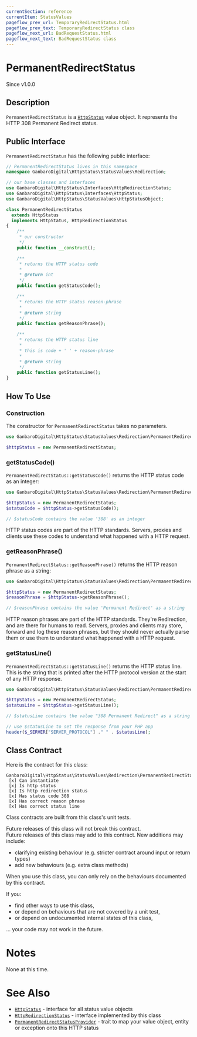 ```yaml
---
currentSection: reference
currentItem: StatusValues
pageflow_prev_url: TemporaryRedirectStatus.html
pageflow_prev_text: TemporaryRedirectStatus class
pageflow_next_url: BadRequestStatus.html
pageflow_next_text: BadRequestStatus class
---
```


# PermanentRedirectStatus

<div class="callout info">
Since v1.0.0
</div>

## Description

`PermanentRedirectStatus` is a [`HttpStatus`](../Interfaces/HttpStatus.html) value object. It represents the HTTP 308 Permanent Redirect status.

## Public Interface

`PermanentRedirectStatus` has the following public interface:

```php
// PermanentRedirectStatus lives in this namespace
namespace GanbaroDigital\HttpStatus\StatusValues\Redirection;

// our base classes and interfaces
use GanbaroDigital\HttpStatus\Interfaces\HttpRedirectionStatus;
use GanbaroDigital\HttpStatus\Interfaces\HttpStatus;
use GanbaroDigital\HttpStatus\StatusValues\HttpStatusObject;

class PermanentRedirectStatus
  extends HttpStatus
  implements HttpStatus, HttpRedirectionStatus
{
    /**
     * our constructor
     */
    public function __construct();

    /**
     * returns the HTTP status code
     *
     * @return int
     */
    public function getStatusCode();

    /**
     * returns the HTTP status reason-phrase
     *
     * @return string
     */
    public function getReasonPhrase();

    /**
     * returns the HTTP status line
     *
     * this is code + ' ' + reason-phrase
     *
     * @return string
     */
    public function getStatusLine();
}
```

## How To Use

### Construction

The constructor for `PermanentRedirectStatus` takes no parameters.

```php
use GanbaroDigital\HttpStatus\StatusValues\Redirection\PermanentRedirectStatus;

$httpStatus = new PermanentRedirectStatus;
```

### getStatusCode()

`PermanentRedirectStatus::getStatusCode()` returns the HTTP status code as an integer:

```php
use GanbaroDigital\HttpStatus\StatusValues\Redirection\PermanentRedirectStatus;

$httpStatus = new PermanentRedirectStatus;
$statusCode = $httpStatus->getStatusCode();

// $statusCode contains the value '308' as an integer
```

HTTP status codes are part of the HTTP standards. Servers, proxies and clients use these codes to understand what happened with a HTTP request.

### getReasonPhrase()

`PermanentRedirectStatus::getReasonPhrase()` returns the HTTP reason phrase as a string:

```php
use GanbaroDigital\HttpStatus\StatusValues\Redirection\PermanentRedirectStatus;

$httpStatus = new PermanentRedirectStatus;
$reasonPhrase = $httpStatus->getReasonPhrase();

// $reasonPhrase contains the value 'Permanent Redirect' as a string
```

HTTP reason phrases are part of the HTTP standards. They're Redirection, and are there for humans to read. Servers, proxies and clients may store, forward and log these reason phrases, but they should never actually parse them or use them to understand what happened with a HTTP request.

### getStatusLine()

`PermanentRedirectStatus::getStatusLine()` returns the HTTP status line. This is the string that is printed after the HTTP protocol version at the start of any HTTP response.

```php
use GanbaroDigital\HttpStatus\StatusValues\Redirection\PermanentRedirectStatus;

$httpStatus = new PermanentRedirectStatus;
$statusLine = $httpStatus->getStatusLine();

// $statusLine contains the value "308 Permanent Redirect" as a string

// use $statusLine to set the response from your PHP app
header($_SERVER["SERVER_PROTOCOL"] ." " . $statusLine);
```

## Class Contract

Here is the contract for this class:

    GanbaroDigital\HttpStatus\StatusValues\Redirection\PermanentRedirectStatus
     [x] Can instantiate
     [x] Is http status
     [x] Is http redirection status
     [x] Has status code 308
     [x] Has correct reason phrase
     [x] Has correct status line

Class contracts are built from this class's unit tests.

<div class="callout success">
Future releases of this class will not break this contract.
</div>

<div class="callout info" markdown="1">
Future releases of this class may add to this contract. New additions may include:

* clarifying existing behaviour (e.g. stricter contract around input or return types)
* add new behaviours (e.g. extra class methods)
</div>

<div class="callout warning" markdown="1">
When you use this class, you can only rely on the behaviours documented by this contract.

If you:

* find other ways to use this class,
* or depend on behaviours that are not covered by a unit test,
* or depend on undocumented internal states of this class,

... your code may not work in the future.
</div>

# Notes

None at this time.

# See Also

* [`HttpStatus`](../Interfaces/HttpStatus.html) - interface for all status value objects
* [`HttpRedirectionStatus`](../Interfaces/HttpRedirectionStatus.html) - interface implemented by this class
* [`PermanentRedirectStatusProvider`](../StatusProviders/PermanentRedirectStatusProvider.html) - trait to map your value object, entity or exception onto this HTTP status
